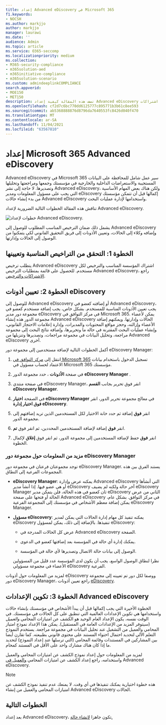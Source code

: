 ```yaml
---
title: إعداد Advanced eDiscovery في Microsoft 365
f1.keywords:
- NOCSH
ms.author: markjjo
author: markjjo
manager: laurawi
ms.date: ''
audience: Admin
ms.topic: article
ms.service: O365-seccomp
ms.localizationpriority: medium
ms.collection:
- M365-security-compliance
- m365solution-aed
- m365initiative-compliance
- m365solution-scenario
ms.custom: admindeeplinkCOMPLIANCE
search.appverid:
- MOE150
- MET150
description: تصف هذه المقالة كيفية إعداد Advanced eDiscovery بحيث يمكنك بدء إنشاء الحالات وإدارتها. كما يصف أيضا اشتراكات Microsoft والترخيص المطلوبين. بعد إكمال بضع خطوات سريعة، Advanced eDiscovery الأداة جاهزة للاستخدام.
ms.openlocfilehash: cf2d7c6bc770dd6125777c895771b3b61c8ee593
ms.sourcegitcommit: ab5368888876d8796da7640553fc8426d040f470
ms.translationtype: MT
ms.contentlocale: ar-SA
ms.lasthandoff: 11/04/2021
ms.locfileid: "63567810"
---
```

# <a name="set-up-microsoft-365-advanced-ediscovery"></a>إعداد Microsoft 365 Advanced eDiscovery

Advanced eDiscovery في Microsoft 365 سير عمل شامل للمحافظة على البيانات المستجيبة والاستعراضات الداخلية والخارجية في مؤسستك وجمعها ومراجعتها وتحليلها وتصديرها. لا حاجة إلى نشر Advanced eDiscovery، ولكن هناك بعض المهام الأساسية التي يجب على مسؤول المعلومات ومدير eDiscovery إكمالها قبل أن تتمكن مؤسستك من بدء إنشاء حالات Advanced eDiscovery واستخدامها لإدارة عمليات البحث.

تناقش هذه المقالة الخطوات التالية الضرورية لإعداد Advanced eDiscovery.

![خطوات لإعداد Advanced eDiscovery.](../media/set-up-advanced-ediscovery.png)

يشمل ذلك ضمان الترخيص المناسب المطلوب للوصول إلى Advanced eDiscovery وإضافه وكلاء إلى الحالات، وتعيين الأذونات إلى فريق التحقيق القانوني لكي يتمكنوا من الوصول إلى الحالات وإدارتها.

## <a name="step-1-verify-and-assign-appropriate-licenses"></a>الخطوة 1: التحقق من التراخيص المناسبة وتعيينها

يتطلب ترخيص Advanced eDiscovery اشتراك المؤسسة المناسب والترخيص لكل مستخدم. للحصول على قائمة بمتطلبات الترخيص Advanced eDiscovery، راجع [الاشتراكات والترخيص](overview-ediscovery-20.md#subscriptions-and-licensing).

## <a name="step-2-assign-ediscovery-permissions"></a>الخطوة 2: تعيين أذونات eDiscovery

للوصول إلى Advanced eDiscovery أو إضافته كعضو في Advanced eDiscovery، يجب تعيين الأذونات المناسبة للمستخدم. بشكل خاص، يجب إضافة مستخدم كعضو في مجموعة دور مدير eDiscovery في مركز التوافق في Microsoft 365. يمكن لأعضاء مجموعة الدور هذه إنشاء Advanced eDiscovery الحالات وإدارتها. ويمكنهم إضافة الأعضاء وإزالته، وحجز مواقع المحتويات والمدبرات، وإدارة إعلامات الاحتجاز القانوني، وإنشاء عمليات البحث المقترنة في حالة ما وتحريرها، وإضافة نتائج البحث إلى مجموعة مراجعة، وتحليل البيانات في مجموعة مراجعات، وتصديرها وتنزيلها من Advanced eDiscovery أخرى.

أكمل الخطوات التالية لإضافة مستخدمين إلى مجموعة دور eDiscovery Manager:

1. انتقل إلى <a href="https://go.microsoft.com/fwlink/p/?linkid=2173597" target="_blank">مركز التوافق في Microsoft 365</a> تسجيل الدخول باستخدام بيانات الاعتماد لحساب مسؤول في Microsoft 365 مؤسستك.

2. في صفحة **الأذونات** ، حدد مجموعة الدور **eDiscovery Manager** .

3. في صفحة منتدي eDiscovery Manager، انقر  فوق تحرير بجانب **القسم eDiscovery Manager**.

4. في الصفحة **اختيار eDiscovery Manager** في معالج مجموعة تحرير الدور، انقر **فوق اختيار إدارة eDiscovery**.

5. انقر **فوق** إضافة ثم حدد خانة الاختيار لكل المستخدمين الذين تريد إضافتهم إلى مجموعة الدور.

6. انقر **فوق** إضافة لإضافة المستخدمين المحددين، ثم انقر فوق **تم**.

7. انقر **فوق** حفظ لإضافة المستخدمين إلى مجموعة الدور، ثم انقر فوق **إغلاق** لإكمال الخطوة.

### <a name="more-information-about-the-ediscovery-manager-role-group"></a>مزيد من المعلومات حول مجموعة دور eDiscovery Manager

توجد مجموعتان فرعتان في مجموعة دور eDiscovery Manager. يستند الفرق بين هذه المجموعات الفرعية إلى النطاق.

- **eDiscovery Manager**: يمكنه عرض وإدارة Advanced eDiscovery التي أنشأها أو هي عضو فيها. إذا أنشأ مدير eDiscovery آخر حالة ولكنه لم يضيف eDiscovery Manager ثان كعضو في هذه الحالة، فلن يتمكن مدير eDiscovery الثاني من عرض الحالة أو فتحها على صفحة Advanced eDiscovery في مركز التوافق. بشكل عام، يمكن إضافة معظم الأشخاص في مؤسستك إلى المجموعة الفرعية eDiscovery Manager.

- **مسؤول eDiscovery**: يمكنه تنفيذ كل مهام إدارة الحالات التي يمكن لمدير eDiscovery تنفيذها. بالإضافة إلى ذلك، يمكن لمسؤول eDiscovery:

  - عرض كل الحالات المدرجة في Advanced eDiscovery الصفحة.
  
  - يمكنك إدارة أي حالة في المؤسسة بعد إضافتها كعضو في الدعوى.

  - الوصول إلى بيانات حالة الاتصال وتصديرها لأي حالة في المؤسسة.

  نظرا لنطاق الوصول الواسع، يجب أن يكون لدى المؤسسة عدد قليل من المسؤولين الأعضاء في مجموعة مسؤولي eDiscovery الفرعية.

لمزيد من المعلومات حول أذونات eDiscovery ووصفا لكل دور تم تعيينه إلى مجموعة دور eDiscovery Manager، راجع تعيين أذونات [eDiscovery](assign-ediscovery-permissions.md).

## <a name="step-3-configure-global-settings-for-advanced-ediscovery"></a>الخطوة 3: تكوين الإعدادات Advanced eDiscovery

الخطوة الأخيرة التي يجب إكمالها قبل أن يبدأ الأشخاص في مؤسستك بإنشاء حالات واستخدامها هي تكوين الإعدادات العالمية التي تنطبق على كل الحالات في مؤسستك. في الوقت نفسه، يكون الإعداد العام الوحيد هو الكشف عن امتيازات المحامي *والعميل* (سيتوفر المزيد من الإعدادات العامة في المستقبل). يمكن هذا الإعداد نموذج امتياز المحامي والعميل من التشغيل عند تحليل البيانات في مجموعة مراجعة. يستخدم النموذج التعلم الآلي لتحديد احتمال احتواء المستند على محتوى قانوني بطبيعته. كما تقارن أيضا بين المشاركين في المستندات وقائمة المحامي (التي ترسلها عند إعداد النموذج) لتحديد ما إذا كان هناك مشارك واحد على الأقل في المستند كمحام.

لمزيد من المعلومات حول إعداد نموذج الكشف عن امتيازات المحامي والعميل واستخدامه، راجع إعداد الكشف عن امتيازات المحامي [والعميل في](attorney-privilege-detection.md) Advanced eDiscovery.

> [!NOTE]
> هذه خطوة اختيارية يمكنك تنفيذها في أي وقت. لا يمنعك عدم تنفيذ نموذج الكشف عن امتيازات المحامي والعميل من إنشاء Advanced eDiscovery الحالات.

## <a name="next-steps"></a>الخطوات التالية

بعد إعداد Advanced eDiscovery، تكون جاهزا [لإنشاء حالة.](create-and-manage-advanced-ediscoveryv2-case.md)
